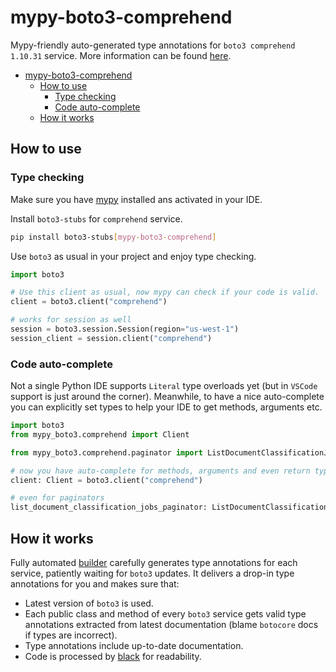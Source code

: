 # mypy-boto3-comprehend

Mypy-friendly auto-generated type annotations for `boto3 comprehend 1.10.31` service.
More information can be found [here](https://github.com/vemel/mypy_boto3).

- [mypy-boto3-comprehend](#mypy-boto3-comprehend)
  - [How to use](#how-to-use)
    - [Type checking](#type-checking)
    - [Code auto-complete](#code-auto-complete)
  - [How it works](#how-it-works)

## How to use

### Type checking

Make sure you have [mypy](https://github.com/python/mypy) installed ans activated in your IDE.

Install `boto3-stubs` for `comprehend` service.

```bash
pip install boto3-stubs[mypy-boto3-comprehend]
```

Use `boto3` as usual in your project and enjoy type checking.

```python
import boto3

# Use this client as usual, now mypy can check if your code is valid.
client = boto3.client("comprehend")

# works for session as well
session = boto3.session.Session(region="us-west-1")
session_client = session.client("comprehend")

```

### Code auto-complete

Not a single Python IDE supports `Literal` type overloads yet (but in `VSCode` support is just around the corner).
Meanwhile, to have a nice auto-complete you can explicitly set types to help your IDE to get methods, arguments etc.

```python
import boto3
from mypy_boto3.comprehend import Client

from mypy_boto3.comprehend.paginator import ListDocumentClassificationJobsPaginator

# now you have auto-complete for methods, arguments and even return types
client: Client = boto3.client("comprehend")

# even for paginators
list_document_classification_jobs_paginator: ListDocumentClassificationJobsPaginator = client.get_paginator("list_document_classification_jobs")
```

## How it works

Fully automated [builder](https://github.com/vemel/mypy_boto3) carefully generates
type annotations for each service, patiently waiting for `boto3` updates. It delivers
a drop-in type annotations for you and makes sure that:

- Latest version of `boto3` is used.
- Each public class and method of every `boto3` service gets valid type annotations
  extracted from latest documentation (blame `botocore` docs if types are incorrect).
- Type annotations include up-to-date documentation.
- Code is processed by [black](https://github.com/psf/black) for readability.